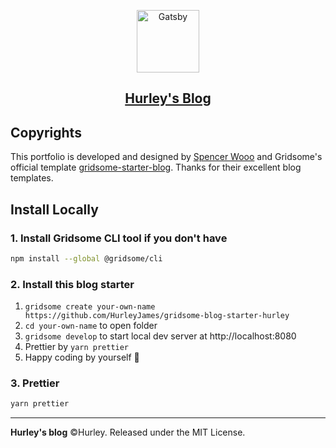 <p align="center">
  <a href="https://tech-hurley.netlify.app/">
    <img alt="Gatsby" src="https://raw.githubusercontent.com/HurleyJames/ImageHosting/master/icon.png" width="100" />
    <h2 align="center">Hurley's Blog</h2>
  </a>
</p>

## Copyrights

This portfolio is developed and designed by [Spencer Wooo](https://github.com/spencerwooo/blog) and Gridsome's official template [gridsome-starter-blog](https://github.com/gridsome/gridsome-starter-blog). Thanks for their excellent blog templates.

## Install Locally

### 1. Install Gridsome CLI tool if you don't have

```bash
npm install --global @gridsome/cli
```

### 2. Install this blog starter

1. `gridsome create your-own-name https://github.com/HurleyJames/gridsome-blog-starter-hurley`
2. `cd your-own-name` to open folder
3. `gridsome develop` to start local dev server at http://localhost:8080
4. Prettier by `yarn prettier`
5. Happy coding by yourself 🎉

### 3. Prettier

```bash
yarn prettier
```

---

**Hurley's blog** ©Hurley. Released under the MIT License.
